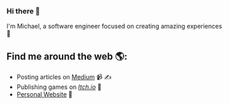 ### Hi there 👋
I'm Michael, a software engineer focused on creating amazing experiences 🙌


<!--
**michaelraduu/michaelraduu** is a ✨ _special_ ✨ repository because its `README.md` (this file) appears on your GitHub profile.

Here are some ideas to get you started:

- 🔭 I’m currently working on ...
- 🌱 I’m currently learning ...
- 👯 I’m looking to collaborate on ...
- 🤔 I’m looking for help with ...
- 💬 Ask me about ...
- 📫 How to reach me: ...
- 😄 Pronouns: ...
- ⚡ Fun fact: ...
-->
## Find me around the web 🌎:
- Posting articles on <a href="https://medium.com/@miihairadu">Medium</a> 📹 ✍️
- Publishing games on <i class="fab fa-itch-io"><a href="https://michaelradu.itch.io/">Itch.io</a></i> 🏓
- <a href="https://michaelradu.cf">Personal Website</a> 💼
